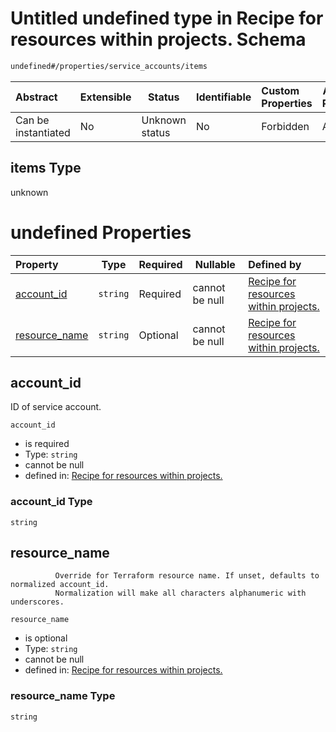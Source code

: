 # Untitled undefined type in Recipe for resources within projects. Schema

```txt
undefined#/properties/service_accounts/items
```




| Abstract            | Extensible | Status         | Identifiable | Custom Properties | Additional Properties | Access Restrictions | Defined In                                                                                                          |
| :------------------ | ---------- | -------------- | ------------ | :---------------- | --------------------- | ------------------- | ------------------------------------------------------------------------------------------------------------------- |
| Can be instantiated | No         | Unknown status | No           | Forbidden         | Allowed               | none                | [resources.schema.json\*](../../../../../../../../../../tmp/182028425/resources.schema.json "open original schema") |

## items Type

unknown

# undefined Properties

| Property                        | Type     | Required | Nullable       | Defined by                                                                                                                                                                               |
| :------------------------------ | -------- | -------- | -------------- | :--------------------------------------------------------------------------------------------------------------------------------------------------------------------------------------- |
| [account_id](#account_id)       | `string` | Required | cannot be null | [Recipe for resources within projects.](resources-properties-service_accounts-items-properties-account_id.md "undefined#/properties/service_accounts/items/properties/account_id")       |
| [resource_name](#resource_name) | `string` | Optional | cannot be null | [Recipe for resources within projects.](resources-properties-service_accounts-items-properties-resource_name.md "undefined#/properties/service_accounts/items/properties/resource_name") |

## account_id

ID of service account.


`account_id`

-   is required
-   Type: `string`
-   cannot be null
-   defined in: [Recipe for resources within projects.](resources-properties-service_accounts-items-properties-account_id.md "undefined#/properties/service_accounts/items/properties/account_id")

### account_id Type

`string`

## resource_name

              Override for Terraform resource name. If unset, defaults to normalized account_id.
              Normalization will make all characters alphanumeric with underscores.


`resource_name`

-   is optional
-   Type: `string`
-   cannot be null
-   defined in: [Recipe for resources within projects.](resources-properties-service_accounts-items-properties-resource_name.md "undefined#/properties/service_accounts/items/properties/resource_name")

### resource_name Type

`string`

